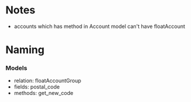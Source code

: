# Notes
* accounts which has method in Account model can't have floatAccount

# Naming
### Models
* relation: floatAccountGroup
* fields: postal_code
* methods: get_new_code

